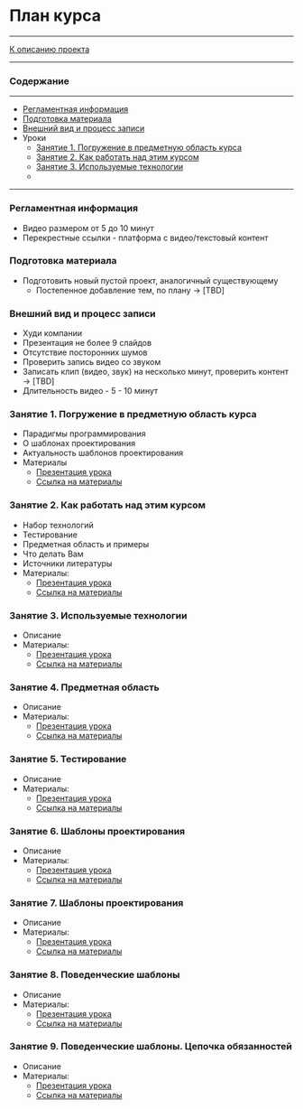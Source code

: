 # План курса
****
[К описанию проекта](../../../../../../../README.md)
**** 


### Содержание
***
* [Регламентная информация](#регламентная-информация)
* [Подготовка материала](#подготовка-материала)
* [Внешний вид и процесс записи](#внешний-вид-и-процесс-записи)
* Уроки
  * [Занятие 1. Погружение в предметную область курса](#занятие-1-погружение-в-предметную-область-курса)
  * [Занятие 2. Как работать над этим курсом](#занятие-2-как-работать-над-этим-курсом)
  * [Занятие 3. Используемые технологии](#занятие-3-используемые-технологии)
  * []()
***

### Регламентная информация
* Видео размером от 5 до 10 минут
* Перекрестные ссылки - платформа с видео/текстовый контент

### Подготовка материала
* Подготовить новый пустой проект, аналогичный существующему
  * Постепенное добавление тем, по плану -> [TBD]

### Внешний вид и процесс записи
* Худи компании
* Презентация не более 9 слайдов
* Отсутствие посторонних шумов
* Проверить запись видео со звуком
* Записать клип (видео, звук) на несколько минут, проверить контент -> [TBD]
* Длительность видео - 5 - 10 минут

### Занятие 1. Погружение в предметную область курса
* Парадигмы программирования
* О шаблонах проектирования
* Актуальность шаблонов проектирования
* Материалы
  * [Презентация урока](https://docs.google.com/presentation/d/1doHg_CFw0NpPcugRSv-kSMVIqW-N6M0kNdHlQAXv7Ik/edit?usp=sharing)
  * [Ссылка на материалы](../README.md)

### Занятие 2. Как работать над этим курсом
* Набор технологий
* Тестирование
* Предметная область и примеры
* Что делать Вам
* Источники литературы
* Материалы:
  * [Презентация урока]()
  * [Ссылка на материалы](../README.md)

### Занятие 3. Используемые технологии
* Описание
* Материалы:
    * [Презентация урока]()
    * [Ссылка на материалы]()

### Занятие 4. Предметная область
* Описание
* Материалы:
    * [Презентация урока]()
    * [Ссылка на материалы]()

### Занятие 5. Тестирование
* Описание
* Материалы:
    * [Презентация урока]()
    * [Ссылка на материалы]()

### Занятие 6. Шаблоны проектирования
* Описание
* Материалы:
    * [Презентация урока]()
    * [Ссылка на материалы]()

### Занятие 7. Шаблоны проектирования
* Описание
* Материалы:
    * [Презентация урока]()
    * [Ссылка на материалы]()

### Занятие 8. Поведенческие шаблоны
* Описание
* Материалы:
    * [Презентация урока]()
    * [Ссылка на материалы]()

### Занятие 9. Поведенческие шаблоны. Цепочка обязанностей
* Описание
* Материалы:
    * [Презентация урока]()
    * [Ссылка на материалы]()